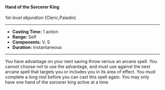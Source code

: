 #### Hand of the Sorcerer King
*1st-level abjuration* (Cleric,Paladin)
___
- **Casting Time:** 1 action
- **Range:** Self
- **Components:** V, S
- **Duration:** Instantaneous
---
You have advantage on your next saving throw
versus an arcane spell. You cannot choose not to
use the advantage, and must use against the next
arcane spell that targets you or includes you in its
area of effect. You must complete a long rest before
you can cast this spell again. You may only have one
hand of the sorcerer king active at a time.
